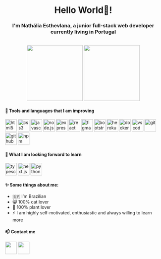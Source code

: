 <h1 align="center">Hello World👋!</h1>

<h3 align="center">I'm Nathália Esthevlana, a junior full-stack web developer currently living in Portugal</h3>
<br>
<div align="center">
<img height="180em" src="https://github-readme-stats.vercel.app/api?username=esthevlana&show_icons=true&theme=radical"/> <img height="180em" src="https://github-readme-stats.vercel.app/api/top-langs/?username=esthevlana&layout=compact&langs_count=16&theme=radical"/>
</div>

<h4>🔧 Tools and languages that I am improving</h4>

<div>
<img height="40em" width="37em" src="https://cdn.jsdelivr.net/gh/devicons/devicon/icons/html5/html5-original.svg" alt="html5" />
<img height="40em" width="37em" src="https://cdn.jsdelivr.net/gh/devicons/devicon/icons/css3/css3-original.svg" alt="css3" />
<img height="40em" width="37em" src="https://cdn.jsdelivr.net/gh/devicons/devicon/icons/javascript/javascript-original.svg" alt="javascript" />
<img height="40em" width="37em" src="https://cdn.jsdelivr.net/gh/devicons/devicon/icons/nodejs/nodejs-original-wordmark.svg" alt="node.js />
<img height="40em" width="37em" src="https://cdn.jsdelivr.net/gh/devicons/devicon/icons/mongodb/mongodb-original-wordmark.svg" alt="mongodb" />
<img height="40em" width="37em" src="https://cdn.jsdelivr.net/gh/devicons/devicon/icons/express/express-original.svg" alt="express"/>
<img height="40em" width="37em" src="https://cdn.jsdelivr.net/gh/devicons/devicon/icons/react/react-original.svg" alt="react" />
<img height="40em" width="37em" src="https://cdn.jsdelivr.net/gh/devicons/devicon/icons/figma/figma-original.svg" alt="figma"/>
<img height="40em" width="37em" src="https://cdn.jsdelivr.net/gh/devicons/devicon/icons/bootstrap/bootstrap-original.svg" alt="bootstrap"/ >
<img height="40em" width="37em" src="https://cdn.jsdelivr.net/gh/devicons/devicon/icons/heroku/heroku-plain.svg" alt="heroku" />
<img height="40em" width="37em" src="https://cdn.jsdelivr.net/gh/devicons/devicon/icons/docker/docker-original.svg" alt="docker" />
<img height="40em" width="37em" src="https://cdn.jsdelivr.net/gh/devicons/devicon/icons/vscode/vscode-original.svg" alt="vscode"/ >
<img height="40em" width="37em" src="https://cdn.jsdelivr.net/gh/devicons/devicon/icons/git/git-original.svg" alt="git" />
<img height="40em" width="37em" src="https://cdn.jsdelivr.net/gh/devicons/devicon/icons/github/github-original.svg" alt="github" />   
<img height="40em" width="37em" src="https://cdn.jsdelivr.net/gh/devicons/devicon/icons/npm/npm-original-wordmark.svg" alt="npm"/ >
</div>
                                                                                                                                
<h4>👀 What I am looking forward to learn</h4>
                                                                                                                                
<img height="40em" width="37em" src="https://cdn.jsdelivr.net/gh/devicons/devicon/icons/typescript/typescript-original.svg" alt="typescript" /> <img height="40em" width="37em" src="https://cdn.jsdelivr.net/gh/devicons/devicon/icons/nextjs/nextjs-original.svg" alt="next.js" /> <img height="40em" width="37em" src="https://cdn.jsdelivr.net/gh/devicons/devicon/icons/python/python-original.svg" alt="python" />

<h4>✨ Some things about me:</h4>

- 🇧🇷  I’m Brazilian
- 😸 100% cat lover
- 🌱 100% plant lover
- ⚡ I am highly self-motivated, enthusiastic and always willing to learn more
                                                                                                                                
                                                                                                                                
<h4>📫 Contact me</h4>
                                                                                                                                
<a href="https://www.linkedin.com/in/nathalia-esthevlana/"><img height="40em" width="37em" target="_blank" src="https://cdn.jsdelivr.net/gh/devicons/devicon/icons/linkedin/linkedin-original.svg" /></a>
<a href="mailto:esthevlana@gmail.com"><img height="40em" width="37em" src="https://upload.wikimedia.org/wikipedia/commons/7/7e/Gmail_icon_%282020%29.svg" /></a>
